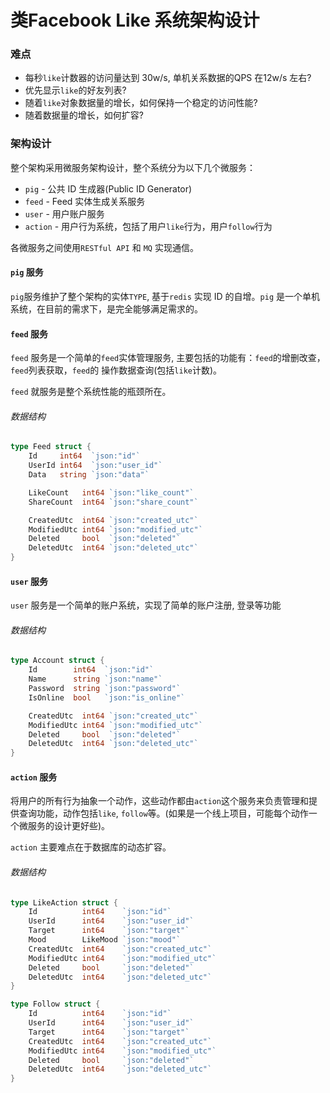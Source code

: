 # 类Facebook Like 系统架构设计


### 难点
* 每秒`like`计数器的访问量达到 30w/s, 单机关系数据的QPS 在12w/s 左右?
* 优先显示`like`的好友列表?
* 随着`like`对象数据量的增长，如何保持一个稳定的访问性能?
* 随着数据量的增长，如何扩容?


### 架构设计

整个架构采用微服务架构设计，整个系统分为以下几个微服务：
* `pig` - 公共 ID 生成器(Public ID Generator)
* `feed` - Feed 实体生成关系服务
* `user` - 用户账户服务
* `action` - 用户行为系统，包括了用户`like`行为，用户`follow`行为

各微服务之间使用`RESTful API` 和 `MQ` 实现通信。


#### `pig` 服务

`pig`服务维护了整个架构的实体`TYPE`, 基于`redis` 实现 ID 的自增。`pig` 是一个单机系统，在目前的需求下，是完全能够满足需求的。


#### `feed` 服务

`feed` 服务是一个简单的`feed`实体管理服务, 主要包括的功能有：`feed`的增删改查，`feed`列表获取，`feed`的 操作数据查询(包括`like`计数)。

`feed` 就服务是整个系统性能的瓶颈所在。

###### 数据结构

```go
type Feed struct {
    Id     int64  `json:"id"`
    UserId int64  `json:"user_id"`
    Data   string `json:"data"`

    LikeCount   int64 `json:"like_count"`
    ShareCount  int64 `json:"share_count"`

    CreatedUtc  int64 `json:"created_utc"`
    ModifiedUtc int64 `json:"modified_utc"`
    Deleted     bool  `json:"deleted"`
    DeletedUtc  int64 `json:"deleted_utc"`
}
```


#### `user` 服务

`user` 服务是一个简单的账户系统，实现了简单的账户注册, 登录等功能

###### 数据结构

``` go
type Account struct {
    Id        int64  `json:"id"`
    Name      string `json:"name"`   
    Password  string `json:"password"`
    IsOnline  bool   `json:"is_online"`

    CreatedUtc  int64 `json:"created_utc"`
    ModifiedUtc int64 `json:"modified_utc"`
    Deleted     bool  `json:"deleted"`
    DeletedUtc  int64 `json:"deleted_utc"`
}
```


#### `action` 服务

将用户的所有行为抽象一个动作，这些动作都由`action`这个服务来负责管理和提供查询功能，动作包括`like`, `follow`等。(如果是一个线上项目，可能每个动作一个微服务的设计更好些)。

`action` 主要难点在于数据库的动态扩容。

###### 数据结构

``` go
type LikeAction struct {
    Id          int64    `json:"id"`
    UserId      int64    `json:"user_id"`
    Target      int64    `json:"target"`
    Mood        LikeMood `json:"mood"`
    CreatedUtc  int64    `json:"created_utc"`
    ModifiedUtc int64    `json:"modified_utc"`
    Deleted     bool     `json:"deleted"`
    DeletedUtc  int64    `json:"deleted_utc"`
}

type Follow struct {
    Id          int64    `json:"id"`
    UserId      int64    `json:"user_id"`
    Target      int64    `json:"target"`
    CreatedUtc  int64    `json:"created_utc"`
    ModifiedUtc int64    `json:"modified_utc"`
    Deleted     bool     `json:"deleted"`
    DeletedUtc  int64    `json:"deleted_utc"`
}
```
